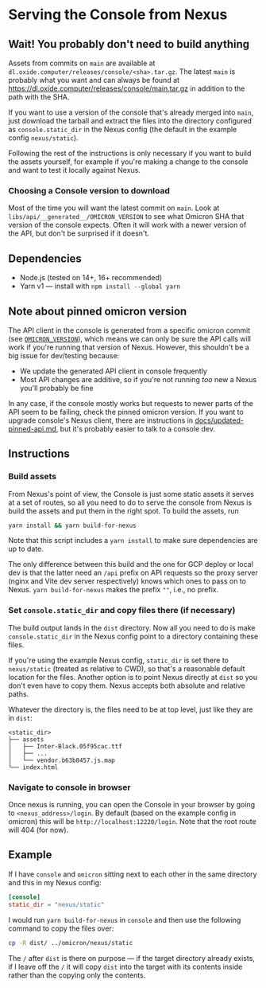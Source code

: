 # Serving the Console from Nexus

## Wait! You probably don't need to build anything

Assets from commits on `main` are available at `dl.oxide.computer/releases/console/<sha>.tar.gz`. The latest `main` is probably what you want and can always be found at https://dl.oxide.computer/releases/console/main.tar.gz in addition to the path with the SHA.

If you want to use a version of the console that's already merged into `main`, just download the tarball and extract the files into the directory configured as `console.static_dir` in the Nexus config (the default in the example config `nexus/static`).

Following the rest of the instructions is only necessary if you want to build the assets yourself, for example if you're making a change to the console and want to test it locally against Nexus.

### Choosing a Console version to download

Most of the time you will want the latest commit on `main`. Look at `libs/api/__generated__/OMICRON_VERSION` to see what Omicron SHA that version of the console expects. Often it will work with a newer version of the API, but don't be surprised if it doesn't.

## Dependencies

- Node.js (tested on 14+, 16+ recommended)
- Yarn v1 — install with `npm install --global yarn`

## Note about pinned omicron version

The API client in the console is generated from a specific omicron commit (see [`OMICRON_VERSION`](/libs/api/__generated__/OMICRON_VERSION)), which means we can only be sure the API calls will work if you're running that version of Nexus. However, this shouldn't be a big issue for dev/testing because:

- We update the generated API client in console frequently
- Most API changes are additive, so if you're not running _too_ new a Nexus you'll probably be fine

In any case, if the console mostly works but requests to newer parts of the API seem to be failing, check the pinned omicron version. If you want to upgrade console's Nexus client, there are instructions in [docs/updated-pinned-api.md](/docs/update-pinned-api.md), but it's probably easier to talk to a console dev.

## Instructions

### Build assets

From Nexus's point of view, the Console is just some static assets it serves at a set of routes, so all you need to do to serve the console from Nexus is build the assets and put them in the right spot. To build the assets, run

```sh
yarn install && yarn build-for-nexus
```

Note that this script includes a `yarn install` to make sure dependencies are up to date.

The only difference between this build and the one for GCP deploy or local dev is that the latter need an `/api` prefix on API requests so the proxy server (nginx and Vite dev server respectively) knows which ones to pass on to Nexus. `yarn build-for-nexus` makes the prefix `""`, i.e., no prefix.

### Set `console.static_dir` and copy files there (if necessary)

The build output lands in the `dist` directory. Now all you need to do is make `console.static_dir` in the Nexus config point to a directory containing these files.

If you're using the example Nexus config, `static_dir` is set there to `nexus/static` (treated as relative to CWD), so that's a reasonable default location for the files. Another option is to point Nexus directly at `dist` so you don't even have to copy them. Nexus accepts both absolute and relative paths.

Whatever the directory is, the files need to be at top level, just like they are in `dist`:

```
<static_dir>
├── assets
│   ├── Inter-Black.05f95cac.ttf
│   ├── ...
│   └── vendor.b63b8457.js.map
└── index.html
```

### Navigate to console in browser

Once nexus is running, you can open the Console in your browser by going to `<nexus_address>/login`. By default (based on the example config in omicron) this will be `http://localhost:12220/login`. Note that the root route will 404 (for now).

## Example

If I have `console` and `omicron` sitting next to each other in the same directory and this in my Nexus config:

```toml
[console]
static_dir = "nexus/static"
```

I would run `yarn build-for-nexus` in `console` and then use the following command to copy the files over:

```bash
cp -R dist/ ../omicron/nexus/static
```

The `/` after `dist` is there on purpose — if the target directory already exists, if I leave off the `/` it will copy `dist` into the target with its contents inside rather than the copying only the contents.

